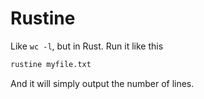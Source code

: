 Rustine
=======

Like `wc -l`, but in Rust.
Run it like this

```bash
rustine myfile.txt
```

And it will simply output the number of lines.